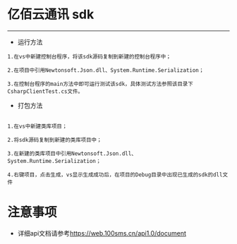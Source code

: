 # 亿佰云通讯 sdk

---

 - 运行方法
 
```
1.在vs中新建控制台程序，将该sdk源码复制到新建的控制台程序中；

2.在项目中引用Newtonsoft.Json.dll、System.Runtime.Serialization；

3.在控制台程序的main方法中即可运行测试该sdk，具体测试方法参照该目录下CsharpClientTest.cs文件。
```

 - 打包方法
 
```

1.在vs中新建类库项目；

2.将sdk源码复制到新建的类库项目中；

3.在新建的类库项目中引用Newtonsoft.Json.dll、System.Runtime.Serialization；

4.右键项目，点击生成，vs显示生成成功后，在项目的Debug目录中出现已生成的sdk的dll文件
```

# 注意事项
 - 详细api文档请参考<a target="_blank" href="https://web.100sms.cn/api1.0/document">https://web.100sms.cn/api1.0/document</a>

